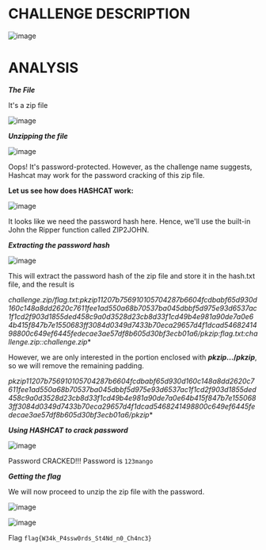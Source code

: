 # CHALLENGE DESCRIPTION

![image](.%2F..%2F..%2F..%2FChallenge%20Image%2FMISC%2FHashcat%20the%20Ripper%2FScreenshot%202024-04-23%20194422.png)

# ANALYSIS

***The File***

It's a zip file

![image](.%2F..%2F..%2F..%2FChallenge%20Image%2FMISC%2FHashcat%20the%20Ripper%2FScreenshot%202024-04-23%20204305.png)



***Unzipping the file***

![image](.%2F..%2F..%2F..%2FChallenge%20Image%2FMISC%2FHashcat%20the%20Ripper%2FScreenshot%202024-04-23%20204606.png)



Oops! It's password-protected.
However, as the challenge name suggests, Hashcat may work for the password cracking of this zip file.

**Let us see how does HASHCAT work:**

![image](.%2F..%2F..%2F..%2FChallenge%20Image%2FMISC%2FHashcat%20the%20Ripper%2FScreenshot%202024-04-23%20205405.png)



It looks like we need the password hash here. Hence, we'll use the built-in John the Ripper function called ZIP2JOHN.

***Extracting the password hash***

![image](.%2F..%2F..%2F..%2FChallenge%20Image%2FMISC%2FHashcat%20the%20Ripper%2FScreenshot%202024-04-23%20205627.png)



This will extract the password hash of the zip file and store it in the hash.txt file, and the result is

**challenge.zip/flag.txt:$pkzip$1*1*2*0*7b*75*69101057*0*42*8*7b*6604*fcdbabf65d930d160c148a8dd2620c7611fee1ad550a68b70537ba045dbbf5d975e93d6537ac1f1cd2f903d1855ded458c9a0d3528d23cb8d33f1cd49b4e981a90de7a0e64b415f847b7e1550683ff3084d0349d7433b70eca29657d4f1dcad5468241498800c649ef6445fedecae3ae57df8b605d30bf3ecb01a6*$/pkzip$:flag.txt:challenge.zip::challenge.zip**

However, we are only interested in the portion enclosed with **$pkzip$...$/pkzip$**, so we will remove the remaining padding.

**$pkzip$1*1*2*0*7b*75*69101057*0*42*8*7b*6604*fcdbabf65d930d160c148a8dd2620c7611fee1ad550a68b70537ba045dbbf5d975e93d6537ac1f1cd2f903d1855ded458c9a0d3528d23cb8d33f1cd49b4e981a90de7a0e64b415f847b7e1550683ff3084d0349d7433b70eca29657d4f1dcad5468241498800c649ef6445fedecae3ae57df8b605d30bf3ecb01a6*$/pkzip$**


***Using HASHCAT to crack password***

![image](.%2F..%2F..%2F..%2FChallenge%20Image%2FMISC%2FHashcat%20the%20Ripper%2FScreenshot%202024-04-23%20211906.png)



Password CRACKED!!! Password is `123mango`

***Getting the flag***


We will now proceed to unzip the zip file with the password.

![image](.%2F..%2F..%2F..%2FChallenge%20Image%2FMISC%2FHashcat%20the%20Ripper%2FScreenshot%202024-04-23%20212139.png)




![image](.%2F..%2F..%2F..%2FChallenge%20Image%2FMISC%2FHashcat%20the%20Ripper%2FScreenshot%202024-04-23%20212309.png)




Flag `flag{W34k_P4ssw0rds_St4Nd_n0_Ch4nc3}`
